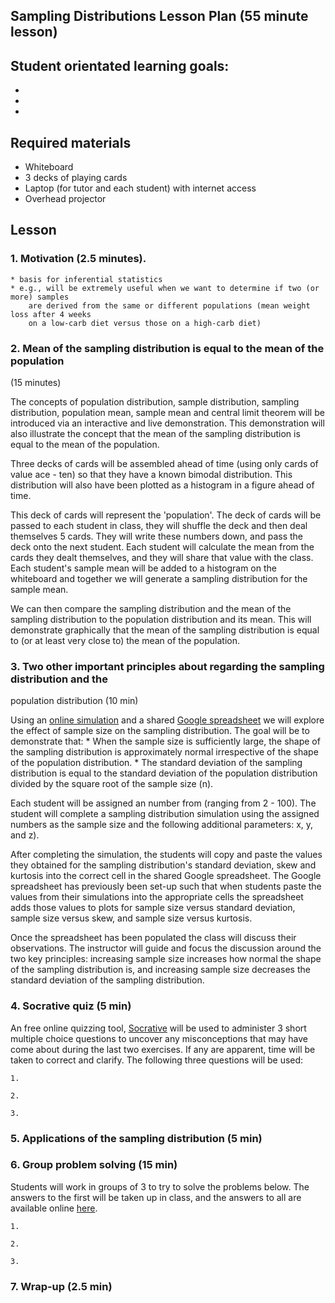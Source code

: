 ## Sampling Distributions Lesson Plan (55 minute lesson)

## Student orientated learning goals:
*
*
*

## Required materials

* Whiteboard
* 3 decks of playing cards
* Laptop (for tutor and each student) with internet access
* Overhead projector

## Lesson

### 1. Motivation (2.5 minutes). 
	* basis for inferential statistics
	* e.g., will be extremely useful when we want to determine if two (or more) samples
		are derived from the same or different populations (mean weight loss after 4 weeks
		on a low-carb diet versus those on a high-carb diet)

### 2. Mean of the sampling distribution is equal to the mean of the population 
(15 minutes)

The concepts of population distribution, sample distribution, sampling distribution, 
population mean, sample mean and central limit theorem will be introduced via an 
interactive and live demonstration. This demonstration will also illustrate the concept
that the mean of the sampling distribution is equal to the mean of the population.

Three decks of cards will be assembled ahead of time (using only cards of value ace - ten)
so that they have a known bimodal distribution. This distribution will also have been 
plotted as a histogram in a figure ahead of time. 

This deck of cards will represent the 'population'. The deck of cards will be passed to 
each student in class, they will shuffle the deck and then deal themselves 5 cards. They
will write these numbers down, and pass the deck onto the next student. Each student will
calculate the mean from the cards they dealt themselves, and they will share that value 
with the class. Each student's sample mean will be added to a histogram on the whiteboard
and together we will generate a sampling distribution for the sample mean. 

We can then compare the sampling distribution and the mean of the sampling distribution to
the population distribution and its mean. This will demonstrate graphically that the mean 
of the sampling distribution is equal to (or at least very close to) the mean of the 
population.

### 3. Two other important principles about regarding the sampling distribution and the 
population distribution (10 min)

Using an [online simulation]() and a shared [Google spreadsheet]() we will explore the 
effect of sample size on the sampling distribution. The goal will be to demonstrate that:
	* When the sample size is sufficiently large, the shape of the sampling distribution is approximately normal irrespective of the shape of the population distribution.
	* The standard deviation of the sampling distribution is equal to the standard deviation of the population distribution divided by the square root of the sample size (n).

Each student will be assigned an number from (ranging from 2 - 100). The student will 
complete a sampling distribution simulation using the assigned numbers as the sample size
and the following additional parameters: x, y, and z). 

After completing the simulation, the students will copy and paste the values they obtained 
for the sampling distribution's standard deviation, skew and kurtosis into the correct 
cell in the shared Google spreadsheet. The Google spreadsheet has previously been set-up 
such that when students paste the values from their simulations into the appropriate cells 
the spreadsheet adds those values to plots for sample size versus standard deviation,
sample size versus skew, and sample size versus kurtosis. 

Once the spreadsheet has been populated the class will discuss their observations. The instructor will guide and focus
the discussion around the two key principles: increasing sample size increases how normal
the shape of the sampling distribution is, and increasing sample size decreases the 
standard deviation of the sampling distribution.

### 4. Socrative quiz (5 min)

An free online quizzing tool, [Socrative](http://www.socrative.com/) will be used to 
administer 3 short multiple choice questions to uncover any misconceptions that may have 
come about during the last two exercises. If any are apparent, time will be taken to 
correct and clarify. The following three questions will be used:

	1.

	2.

	3.

### 5. Applications of the sampling distribution (5 min)



### 6. Group problem solving (15 min)

Students will work in groups of 3 to try to solve the problems below. The answers to the
first will be taken up in class, and the answers to all are available online [here]().

	1.

	2.

	3.


### 7. Wrap-up (2.5 min)
